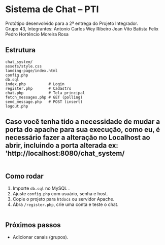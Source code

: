 # Sistema de Chat – PTI

Protótipo desenvolvido para a 2ª entrega do Projeto Integrador.  
Grupo 43, Integrantes:
Antonio Carlos Wey Ribeiro
Jean Vito Batista Felix
Pedro Hortêncio Moreira Rosa



## Estrutura
```
chat_system/
assets/style.css
landing-page/index.html
config.php
db.sql
index.php          # Login
register.php       # Cadastro
chat.php           # Tela principal
fetch_messages.php # GET (polling)
send_message.php   # POST (insert)
logout.php
```
## Caso você tenha tido a necessidade de mudar a porta do apache para sua execução, como eu, é necessário fazer a alteração no Localhost ao abrir, incluindo a porta alterada ex: 'http://localhost:8080/chat_system/
```
```
## Como rodar

1. Importe `db.sql` no MySQL .
2. Ajuste `config.php` com usuário, senha e host.
3. Copie o projeto para `htdocs` ou servidor Apache.
4. Abra `/register.php`, crie uma conta e teste o chat.
```
```
## Próximos passos
* Adicionar canais (grupos).
```
